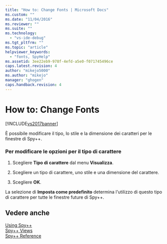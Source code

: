 ```yaml
---
title: "How to: Change Fonts | Microsoft Docs"
ms.custom: ""
ms.date: "11/04/2016"
ms.reviewer: ""
ms.suite: ""
ms.technology: 
  - "vs-ide-debug"
ms.tgt_pltfrm: ""
ms.topic: "article"
helpviewer_keywords: 
  - "fonts, SpyHelp"
ms.assetid: 3ee22eb9-978f-4efd-a5e0-f071745496ce
caps.latest.revision: 4
author: "mikejo5000"
ms.author: "mikejo"
manager: "ghogen"
caps.handback.revision: 4
---
```

# How to: Change Fonts
[!INCLUDE[vs2017banner](../code-quality/includes/vs2017banner.md)]

È possibile modificare il tipo, lo stile e la dimensione dei caratteri per le finestre di Spy\+\+.  
  
### Per modificare le opzioni per il tipo di carattere  
  
1.  Scegliere **Tipo di carattere** dal menu **Visualizza**.  
  
2.  Scegliere un tipo di carattere, uno stile e una dimensione del carattere.  
  
3.  Scegliere **OK**.  
  
 La selezione di **Imposta come predefinito** determina l'utilizzo di questo tipo di carattere per tutte le finestre future di Spy\+\+.  
  
## Vedere anche  
 [Using Spy\+\+](../debugger/using-spy-increment.md)   
 [Spy\+\+ Views](../debugger/spy-increment-views.md)   
 [Spy\+\+ Reference](../debugger/spy-increment-reference.md)